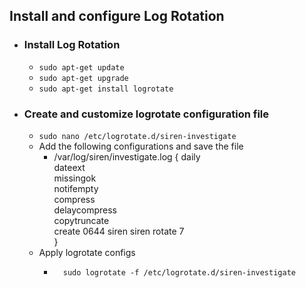 ## Install and configure Log Rotation

- ### Install Log Rotation
  - ``sudo apt-get update``
  - ``sudo apt-get upgrade``
  - ``sudo apt-get install logrotate ``
- ### Create and customize logrotate configuration file
  - ``sudo nano /etc/logrotate.d/siren-investigate``
  - Add the following configurations and save the file 
    - /var/log/siren/investigate.log {
            daily                         
            dateext                       
            missingok                     
            notifempty                    
            compress                      
            delaycompress                 
            copytruncate                  
            create 0644 siren siren 
            rotate 7                      
            }
  - Apply logrotate configs
    -       sudo logrotate -f /etc/logrotate.d/siren-investigate

